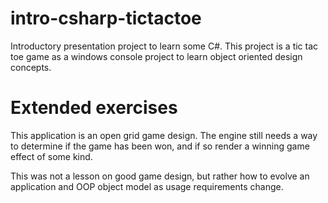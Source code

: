 # intro-csharp-tictactoe
Introductory presentation project to learn some C#. This project is a tic tac toe game as a windows console project to learn object oriented design concepts.


# Extended exercises

This application is an open grid game design. The engine still needs a way to determine if the game has been won, and if so render a winning game effect of some kind.

This was not a lesson on good game design, but rather how to evolve an application and OOP object model as usage requirements change.
